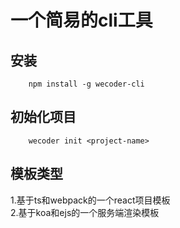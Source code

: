 # 一个简易的cli工具

## 安装
```
	npm install -g wecoder-cli
```

## 初始化项目
```
	wecoder init <project-name>
```

## 模板类型
1.基于ts和webpack的一个react项目模板  
2.基于koa和ejs的一个服务端渲染模板
